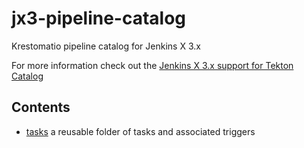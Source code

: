 # jx3-pipeline-catalog

Krestomatio pipeline catalog for Jenkins X 3.x

For more information check out the [Jenkins X 3.x support for Tekton Catalog](https://jenkins-x.io/docs/v3/guides/pipeline-catalog/)


## Contents

* [tasks](tasks) a reusable folder of tasks and associated triggers
